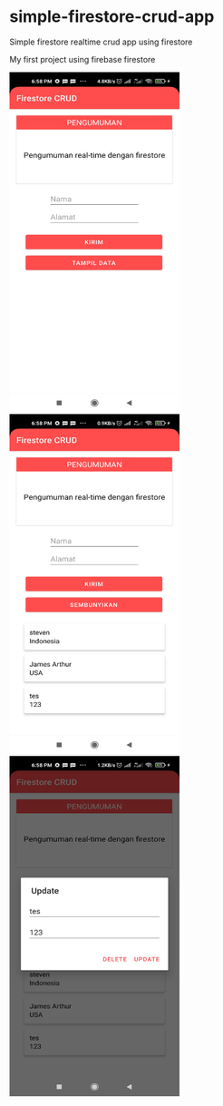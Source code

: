 # simple-firestore-crud-app

Simple firestore realtime crud app using firestore

My first project using firebase firestore

<img src="https://raw.githubusercontent.com/CookiePie-cell/simple-firestore-crud-app/master/screenshots/Screenshot_2021-10-05-18-58-32-601_com.example.firstcrud.jpg" width="300" height="600">
<img src="https://raw.githubusercontent.com/CookiePie-cell/simple-firestore-crud-app/master/screenshots/Screenshot_2021-10-05-18-58-26-864_com.example.firstcrud.jpg" width="300" height="600">
<img src="https://raw.githubusercontent.com/CookiePie-cell/simple-firestore-crud-app/master/screenshots/Screenshot_2021-10-05-18-58-39-068_com.example.firstcrud.jpg" width="300" height="600">



